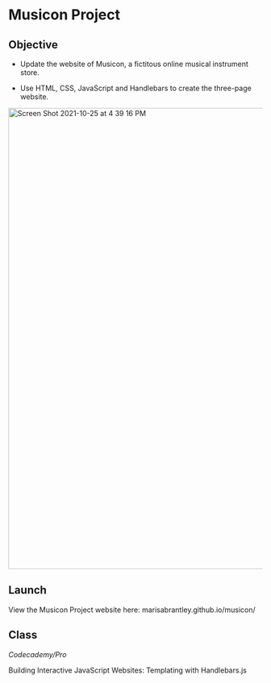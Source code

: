 # Musicon Project

## Objective

* Update the website of Musicon, a fictitous online musical instrument store.

* Use HTML, CSS, JavaScript and Handlebars to create the three-page website.

<img width="915" alt="Screen Shot 2021-10-25 at 4 39 16 PM" src="https://user-images.githubusercontent.com/60168324/138785487-69447fd1-955c-49c1-83b0-3442dc32b914.png">

## Launch

View the Musicon Project website here: marisabrantley.github.io/musicon/

## Class

*Codecademy/Pro*

Building Interactive JavaScript Websites: Templating with Handlebars.js
